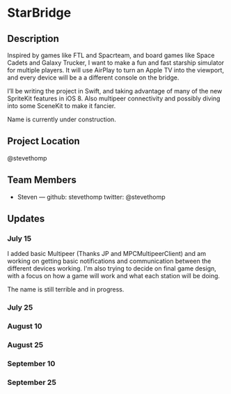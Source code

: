 # StarBridge

## Description

Inspired by games like FTL and Spacrteam, and board games like Space Cadets and Galaxy Trucker, I want to make a fun and fast starship simulator for multiple players. It will use AirPlay to turn an Apple TV into the viewport, and every device will be a a different console on the bridge.

I’ll be writing the project in Swift, and taking advantage of many of the new SpriteKit features in iOS 8. Also multipeer connectivity and possibly diving into some SceneKit to make it fancier.

Name is currently under construction.

## Project Location

@stevethomp

## Team Members

- Steven — github: stevethomp twitter: @stevethomp


## Updates


### July 15
I added basic Multipeer (Thanks JP and MPCMultipeerClient) and am working on getting basic notifications and communication between the different devices working. I'm also trying to decide on final game design, with a focus on how a game will work and what each station will be doing.

The name is still terrible and in progress.

### July 25

### August 10

### August 25

### September 10

### September 25